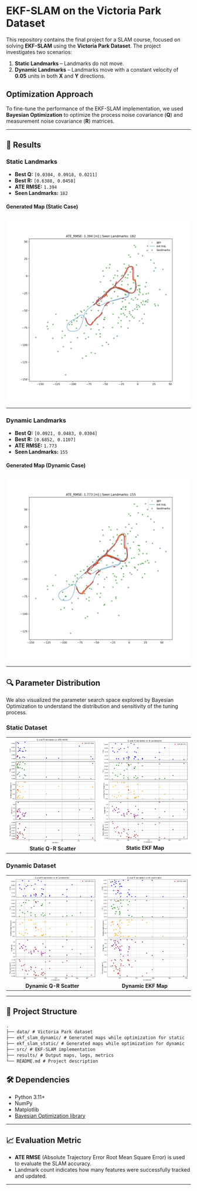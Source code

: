 # EKF-SLAM on the Victoria Park Dataset

This repository contains the final project for a SLAM course, focused on solving **EKF-SLAM** using the **Victoria Park Dataset**. The project investigates two scenarios:

1. **Static Landmarks** – Landmarks do not move.
2. **Dynamic Landmarks** – Landmarks move with a constant velocity of **0.05** units in both **X** and **Y** directions.

## Optimization Approach

To fine-tune the performance of the EKF-SLAM implementation, we used **Bayesian Optimization** to optimize the process noise covariance (**Q**) and measurement noise covariance (**R**) matrices.

---

## 📌 Results

### Static Landmarks

- **Best Q:** `[0.0304, 0.0918, 0.0211]`
- **Best R:** `[0.6388, 0.0458]`
- **ATE RMSE:** `1.394`
- **Seen Landmarks:** `182`

#### Generated Map (Static Case)

![Static Map](ekf_slam_static/slam_result_rmse_1.394_landmarks_182.png)

---

### Dynamic Landmarks

- **Best Q:** `[0.0921, 0.0483, 0.0304]`
- **Best R:** `[0.6852, 0.1107]`
- **ATE RMSE:** `1.773`
- **Seen Landmarks:** `155`

#### Generated Map (Dynamic Case)

![Dynamic Map](ekf_slam_dynamic/slam_result_rmse_1.773_landmarks_155.png)

---

## 🔍 Parameter Distribution

We also visualized the parameter search space explored by Bayesian Optimization to understand the distribution and sensitivity of the tuning process.

### Static Dataset

<table>
  <tr>
    <td align="center">
      <img src="results/Q__R_dist_ATE_static.png" alt="Static Q-R Scatter" width="400"/>
      <br><strong>Static Q-R Scatter</strong>
    </td>
    <td align="center">
      <img src="results/Q__R_dist_num_land_static.png" alt="Static Map" width="400"/>
      <br><strong>Static EKF Map</strong>
    </td>
  </tr>
</table>

### Dynamic Dataset

<table>
  <tr>
    <td align="center">
      <img src="results/Q__R_dist_num_land_static.png" alt="Dynamic Q-R Scatter" width="400"/>
      <br><strong>Dynamic Q-R Scatter</strong>
    </td>
    <td align="center">
      <img src="results/Q__R_dist_num_land_dyn.png" alt="Dynamic Map" width="400"/>
      <br><strong>Dynamic EKF Map</strong>
    </td>
  </tr>
</table>


---

## 📁 Project Structure

```
.
├── data/ # Victoria Park dataset
├── ekf_slam_dynamic/ # Generated maps while optimization for static
├── ekf_slam_static/ # Generated maps while optimization for dynamic
├── src/ # EKF-SLAM implementation
├── results/ # Output maps, logs, metrics
└── README.md # Project description
```

## 🛠 Dependencies

- Python 3.11+
- NumPy
- Matplotlib
- [Bayesian Optimization library](https://github.com/bayesian-optimization/BayesianOptimization.git)

---

## 📈 Evaluation Metric

- **ATE RMSE** (Absolute Trajectory Error Root Mean Square Error) is used to evaluate the SLAM accuracy.
- Landmark count indicates how many features were successfully tracked and updated.

---
